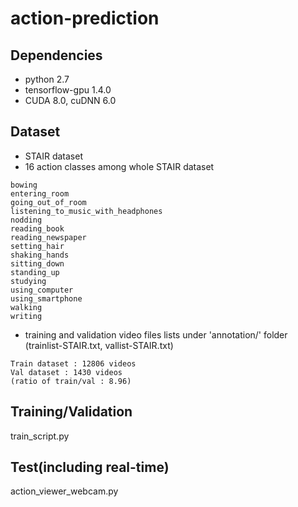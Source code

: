 # action-prediction

## Dependencies
* python 2.7
* tensorflow-gpu 1.4.0
* CUDA 8.0, cuDNN 6.0


## Dataset
* STAIR dataset
* 16 action classes among whole STAIR dataset
```
bowing
entering_room
going_out_of_room
listening_to_music_with_headphones
nodding
reading_book
reading_newspaper
setting_hair
shaking_hands
sitting_down
standing_up
studying
using_computer
using_smartphone
walking
writing

```
* training and validation video files lists under 'annotation/' folder<br>
  (trainlist-STAIR.txt, vallist-STAIR.txt)
```
Train dataset : 12806 videos
Val dataset : 1430 videos
(ratio of train/val : 8.96)
```

## Training/Validation
train_script.py

## Test(including real-time)
action_viewer_webcam.py
